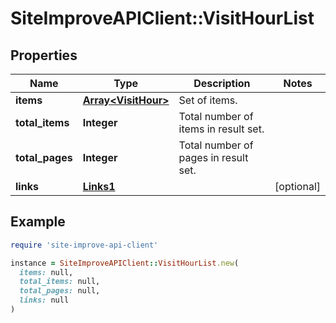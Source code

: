 # SiteImproveAPIClient::VisitHourList

## Properties

| Name | Type | Description | Notes |
| ---- | ---- | ----------- | ----- |
| **items** | [**Array&lt;VisitHour&gt;**](VisitHour.md) | Set of items. |  |
| **total_items** | **Integer** | Total number of items in result set. |  |
| **total_pages** | **Integer** | Total number of pages in result set. |  |
| **links** | [**Links1**](Links1.md) |  | [optional] |

## Example

```ruby
require 'site-improve-api-client'

instance = SiteImproveAPIClient::VisitHourList.new(
  items: null,
  total_items: null,
  total_pages: null,
  links: null
)
```

